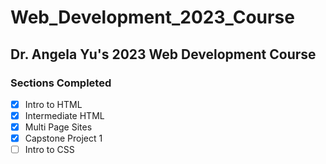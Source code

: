 # Web_Development_2023_Course

## Dr. Angela Yu's 2023 Web Development Course

### Sections Completed

- [X] Intro to HTML
- [X] Intermediate HTML
- [X] Multi Page Sites
- [X] Capstone Project 1
- [ ] Intro to CSS
